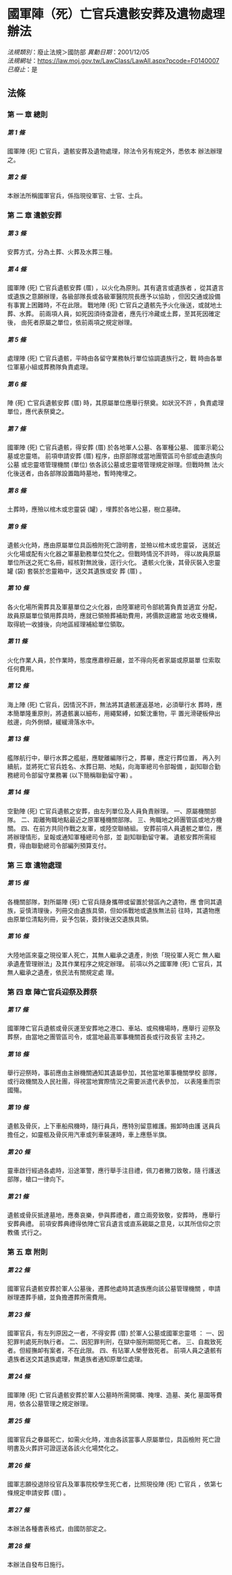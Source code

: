 # 國軍陣（死）亡官兵遺骸安葬及遺物處理辦法

*法規類別*：廢止法規＞國防部
*異動日期*：2001/12/05  
*法規網址*：https://law.moj.gov.tw/LawClass/LawAll.aspx?pcode=F0140007
*已廢止*：是


## 法條
### 第 一 章 總則

##### 第 1 條
國軍陣 (死) 亡官兵，遺骸安葬及遺物處理，除法令另有規定外，悉依本
辦法辦理之。

##### 第 2 條
本辦法所稱國軍官兵，係指現役軍官、士官、士兵。

### 第 二 章 遺骸安葬

##### 第 3 條
安葬方式，分為土葬、火葬及水葬三種。

##### 第 4 條
國軍陣 (死) 亡官兵遺骸安葬 (厝) ，以火化為原則。其有遺言或遺族者
，從其遺言或遺族之意願辦理，各級部隊長或各級軍醫院院長應予以協助
，但因交通或設備有事實上困難時，不在此限。
戰地陣 (死) 亡官兵之遺骸先予火化後送，或就地土葬、水葬。
前兩項人員，如死因須待查證者，應先行冷藏或土葬，至其死因確定後，
由死者原屬之單位，依前兩項之規定辦理。

##### 第 5 條
處理陣 (死) 亡官兵遺骸，平時由各留守業務執行單位協調遺族行之，戰
時由各單位軍墓小組或葬務隊負責處理。

##### 第 6 條
陣 (死) 亡官兵遺骸安葬 (厝) 時，其原屬單位應舉行祭奠。如狀況不許
，負責處理單位，應代表祭奠之。

##### 第 7 條
國軍陣 (死) 亡官兵遺骸，得安葬 (厝) 於各地軍人公墓、各軍種公墓、
國軍示範公墓或忠靈塔。
前項申請安葬 (厝) 程序，由原部隊或當地團管區司令部或由遺族向公墓
或忠靈塔管理機關 (單位) 依各該公墓或忠靈塔管理規定辦理。但戰時無
法火化後送者，由各部隊設置臨時墓地，暫時掩埋之。

##### 第 8 條
土葬時，應殮以棺木或忠靈袋 (罐) ，埋葬於各地公墓，樹立墓碑。

##### 第 9 條
遺骸火化時，應由原屬單位具函檢附死亡證明書，並殮以棺木或忠靈袋，
送就近火化場或配有火化器之軍墓勤務單位焚化之。但戰時情況不許時，
得以故員原屬單位所送之死亡名冊，經核對無訛後，逕行火化。
遺骸火化後，其骨灰裝入忠靈罐 (袋) 套裝於忠靈箱中，送交其遺族或安
葬 (厝) 。

##### 第 10 條
各火化場所需葬具及軍墓單位之火化器，由陸軍總司令部統籌負責並適宜
分配，故員原屬單位領用葬具時，應就已領殮葬補助費用，將價款逕繳當
地收支機構，取得統一收據後，向地區經理補給單位領取。

##### 第 11 條
火化作業人員，於作業時，態度應肅穆莊嚴，並不得向死者家屬或原屬單
位索取任何費用。

##### 第 12 條
海上陣 (死) 亡官兵，因情況不許，無法將其遺骸運返基地，必須舉行水
葬時，應本簡單隆重原則，將遺骸裏以細布，用繩緊縛，如繫沈重物，平
置光滑硬板伸出舷邊，向外側傾，緩緩滑落水中。

##### 第 13 條
艦隊航行中，舉行水葬之艦艇，應駛離編隊行之，葬畢，應定行葬位置，
再入列續航，並將死亡官兵姓名、水葬日期、地點，向海軍總司令部報備
，副知聯合勤務總司令部留守業務署 (以下簡稱聯勤留守署) 。

##### 第 14 條
空勤陣 (死) 亡官兵遺骸之安葬，由左列單位及人員負責辦理。
一、原屬機關部隊。
二、距離殉職地點最近之原軍種機關部隊。
三、殉職地之師團管區或地方機關。
四、在前方共同作戰之友軍，或陸空聯絡組。
安葬前項人員遺骸之單位，應將辦理情形，呈報或通知軍種總司令部，並
副知聯勤留守署。
遺骸安葬所需經費，得由聯勤總司令部編列預算支付。


### 第 三 章 遺物處理

##### 第 15 條
各機關部隊，對所屬陣 (死) 亡官兵隨身攜帶或留置於營區內之遺物，應
會同其遺族，妥慎清理後，列冊交由遺族具領，但如係戰地或遺族無法前
往時，其遺物應由原單位清點列冊，妥予包裝，簽封後送交遺族具領。

##### 第 16 條
大陸地區來臺之現役軍人死亡，其無人繼承之遺產，則依「現役軍人死亡
無人繼承遺產管理辦法」及其作業程序之規定辦理。
前項以外之國軍陣 (死) 亡官兵，其無人繼承之遺產，依民法有關規定處
理。

### 第 四 章 陣亡官兵迎祭及葬祭

##### 第 17 條
國軍陣亡官兵遺骸或骨灰運至安葬地之港口、車站、或飛機場時，應舉行
迎祭及葬祭，由當地之團管區司令，或當地最高軍事機關首長或行政長官
主持之。

##### 第 18 條
舉行迎祭時，事前應由主辦機關通知其遺屬參加，其他當地軍事機關學校
部隊，或行政機關及人民社團，得視當地實際情況之需要派遣代表參加，
以表隆重而崇國殤。

##### 第 19 條
遺骸及骨灰，上下車船飛機時，隨行員兵，應特別留意維護。搬卸時由護
送員兵擔任之，如靈柩及骨灰用汽車或列車裝運時，車上應懸半旗。

##### 第 20 條
靈車啟行經過各處時，沿途軍警，應行舉手注目禮，佩刀者撇刀致敬，隨
行護送部隊，槍口一律向下。

##### 第 21 條
遺骸或骨灰抵達墓地，應奏哀樂，參與葬禮者，肅立兩旁致敬，安葬時，
應舉行安葬典禮。
前項安葬典禮得依陣亡官兵遺言或直系親屬之意見，以其所信仰之宗教儀
式行之。

### 第 五 章 附則

##### 第 22 條
國軍官兵遺骸安葬於軍人公墓後，遷葬他處時其遺族應向該公墓管理機關
，申請辦理遷葬手續，並負擔遷葬所需費用。

##### 第 23 條
國軍官兵，有左列原因之一者，不得安葬 (厝) 於軍人公墓或國軍忠靈塔
：
一、因犯罪判處死刑執行者。
二、因犯罪判刑，在獄中服刑期間死亡者。
三、自裁致死者。但經撫卹有案者，不在此限。
四、有玷軍人榮譽致死者。
前項人員之遺骸有遺族者送交其遺族處理，無遺族者通知原單位處理。


##### 第 24 條
國軍陣 (死) 亡官兵遺骸安葬於軍人公墓時所需開壙、掩埋、造墓、美化
墓園等費用，依各公墓管理之規定辦理。

##### 第 25 條
國軍官兵之眷屬死亡，如需火化時，准由各該當事人原屬單位，具函檢附
死亡證明書及火葬許可證逕送各該火化場焚化之。

##### 第 26 條
國軍志願役退除役官兵及軍事院校學生死亡者，比照現役陣 (死) 亡官兵
，依第七條規定申請安葬 (厝) 。

##### 第 27 條
本辦法各種書表格式，由國防部定之。

##### 第 28 條
本辦法自發布日施行。


